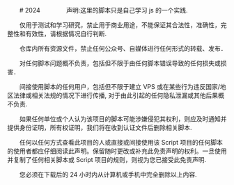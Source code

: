 　　# 2024　　
　　声明:这里的脚本只是自己学习 js 的一个实践.　　　
  
　　仅用于测试和学习研究，禁止用于商业用途，不能保证其合法性，准确性，完整性和有效性，请根据情况自行判断.　　　　
  
　　仓库内所有资源文件，禁止任何公众号、自媒体进行任何形式的转载、发布．　　
  
　　对任何脚本问题概不负责，包括但不限于由任何脚本错误导致的任何损失或损害．　
  
　　间接使用脚本的任何用户，包括但不限于建立 VPS 或在某些行为违反国家/地区法律或相关法规的情况下进行传播, 对于由此引起的任何隐私泄漏或其他后果概不负责.　
  
　　如果任何单位或个人认为该项目的脚本可能涉嫌侵犯其权利，则应及时通知并提供身份证明，所有权证明，我们将在收到认证文件后删除相关脚本.　　
  
　　任何以任何方式查看此项目的人或直接或间接使用该 Script 项目的任何脚本的使用者都应仔细阅读此声明。保留随时更改或补充此免责声明的权利。一旦使用并复制了任何相关脚本或 Script 项目的规则，则视为您已接受此免责声明.　　
  
　　您必须在下载后的 24 小时内从计算机或手机中完全删除以上内容.　　
